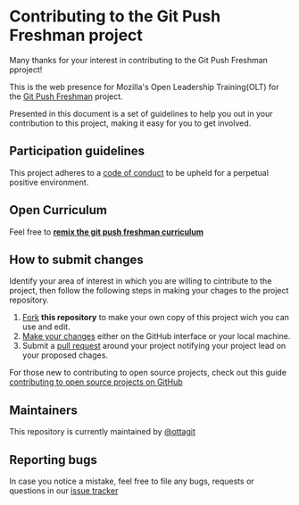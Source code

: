 # Contributing to the Git Push Freshman project

Many thanks for your interest in contributing to the Git Push Freshman pproject!

This is the web presence for Mozilla's Open Leadership Training(OLT) for the
<a href="https://ottagit.github.io/git_push_freshman/">Git Push Freshman</a> project.

Presented in this document is a set of guidelines to help you out in your contribution
to this project, making it easy for you to get involved.

## Participation guidelines

This project adheres to a <a href="https://github.com/ottagit/git_push_freshman/blob/master/CODE_OF_CONDUCT.md">code of 
conduct</a> to be upheld for a perpetual positive environment.

## Open Curriculum

Feel free to <b><a href="https://www.gitbook.com/book/ottagit/git-push-freshman-open-curriculum/details"> remix the
git push freshman curriculum </a></b>

## How to submit changes

Identify your area of interest in which you are willing to cintribute to the project, then follow the following steps
in making your chages to the project repository.

<ol>
  <li><a href="https://help.github.com/articles/fork-a-repo/">Fork</a> <b>this repository</b> to make your own copy of
  this project wich you can use and edit.</li>
  <li><a href="https://guides.github.com/activities/forking/#making-changes">Make your changes</a> either on the 
  GitHub interface or your local machine.</li>
  <li>Submit a <a href="https://help.github.com/articles/about-pull-requests/">pull request</a> around your project
  notifying your project lead on your proposed chages.</li>
</ol>

For those new to contributing to open source projects, check out this 
guide <a href="https://akrabat.com/the-beginners-guide-to-contributing-to-a-github-project/">contributing to open source
projects on GitHub
</a>

## Maintainers

This repository is currently maintained by <a href="https://github.com/ottagit">@ottagit</a>

## Reporting bugs

In case you notice a mistake, feel free to file any bugs, requests or questions in our 
<a href="https://github.com/ottagit/git_push_freshman/issues">issue tracker</a>
